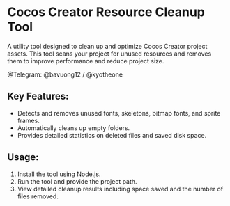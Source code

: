 # Cocos Creator Resource Cleanup Tool

A utility tool designed to clean up and optimize Cocos Creator project assets. This tool scans your project for unused resources and removes them to improve performance and reduce project size.

@Telegram: @bavuong12 / @kyotheone

## Key Features:
- Detects and removes unused fonts, skeletons, bitmap fonts, and sprite frames.
- Automatically cleans up empty folders.
- Provides detailed statistics on deleted files and saved disk space.

## Usage:
1. Install the tool using Node.js.
2. Run the tool and provide the project path.
3. View detailed cleanup results including space saved and the number of files removed.

